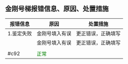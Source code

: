 
## 金刚号梯报错信息、原因、处置措施


| 报错信息 | 原因 | 处置措施 | 
| ----------- | ----------- | ----------- | 
| 1.鉴定失败| 金刚号填入有误| 更正错误，正确填写| 
|  |   金刚号填入有误| 更正错误，正确填写|
| | 
|#c92| <font color="green">正常</font> |  
